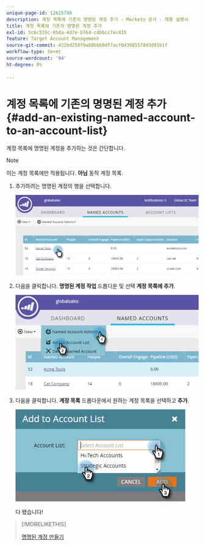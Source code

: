 ```yaml
---
unique-page-id: 12615798
description: 계정 목록에 기존의 명명된 계정 추가 - Marketo 문서 - 제품 설명서
title: 계정 목록에 기존의 명명된 계정 추가
exl-id: 5c6c535c-05da-4d7e-b764-cdbbcc7ec415
feature: Target Account Management
source-git-commit: 431bd258f9a68bbb9df7acf043085578d3d91b1f
workflow-type: tm+mt
source-wordcount: '94'
ht-degree: 0%

---
```


# 계정 목록에 기존의 명명된 계정 추가 {#add-an-existing-named-account-to-an-account-list}

계정 목록에 명명된 계정을 추가하는 것은 간단합니다.

>[!NOTE]
>
>이는 계정 목록에만 적용됩니다. **아님** 동적 계정 목록.

1. 추가하려는 명명된 계정의 행을 선택합니다.

   ![](assets/four-1.png)

1. 다음을 클릭합니다. **명명된 계정 작업** 드롭다운 및 선택 **계정 목록에 추가**.

   ![](assets/five-1.png)

1. 다음을 클릭합니다. **계정 목록** 드롭다운에서 원하는 계정 목록을 선택하고 **추가**.

   ![](assets/six-1.png)

   다 됐습니다!

>[!MORELIKETHIS]
>
>[명명된 계정 만들기](/help/marketo/product-docs/target-account-management/target/named-accounts/create-a-named-account.md)
